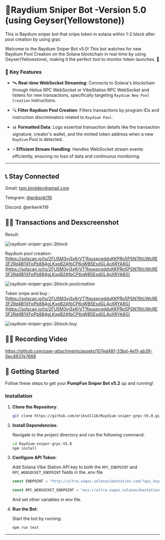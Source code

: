 # 🚀Raydium Sniper Bot -Version 5.0 (using Geyser(Yellowstone)) 

This is Raydium sniper bot that snipe token in solana within 1-2 block after pool creation by using grpc

Welcome to the Raydium Sniper Bot v5.0! This bot watches for new Raydium Pool Creation on the Solana blockchain in real-time by using Geyser(Yellowstone), making it the perfect tool to monitor token launches. 🌟

### 🎯 **Key Features**

- 🛰️ **Real-time WebSocket Streaming**: 
  Connects to Solana's blockchain through Helius RPC WebSocket or  VibeStation RPC WebSocket and listens for new transactions, specifically targeting `Raydium New Pool Creation`  instructions.
  
- 🔍 **Filter Raydium Pool Creation**: 
  Filters transactions by program IDs and instruction discriminators related to `Raydium Pool`.

- 📊 **Formatted Data**: 
  Logs essential transaction details like the transaction signature, creator's wallet, and the minted token address when a new `Raydium` Pool is detected.

- ⚡ **Efficient Stream Handling**: 
  Handles WebSocket stream events efficiently, ensuring no loss of data and continuous monitoring.

---

## 📞 **Stay Connected**

Gmail: tom.kinddev@gmail.com

Telegram: [@erikerik116](https://t.me/erikerik116)

Discord: @erikerik116

## 🧑‍💻 **Transactions and Dexscreenshot**
Result:


![raydium-sniper-grpc-2block](https://github.com/user-attachments/assets/d057a1e4-424b-4dd1-8f00-f32739c6744f)

Raydium pool creation: [https://solscan.io/tx/2FUSM3yj3xKrVT1fquxpcedduKKPRo5PSN76tUWcRE3F2Rd4B1XFpPb884gLKxpB2AfbCP6oWB5EsdGL4oXRYA8G](https://solscan.io/tx/2FUSM3yj3xKrVT1fquxpcedduKKPRo5PSN76tUWcRE3F2Rd4B1XFpPb884gLKxpB2AfbCP6oWB5EsdGL4oXRYA8G)


![raydium-sniper-grpc-2block-poolcreation](https://github.com/user-attachments/assets/0ecd6fe9-a323-4a33-a7a0-cb4f07b26191)

Token snipe and buy : [https://solscan.io/tx/2FUSM3yj3xKrVT1fquxpcedduKKPRo5PSN76tUWcRE3F2Rd4B1XFpPb884gLKxpB2AfbCP6oWB5EsdGL4oXRYA8G](https://solscan.io/tx/2FUSM3yj3xKrVT1fquxpcedduKKPRo5PSN76tUWcRE3F2Rd4B1XFpPb884gLKxpB2AfbCP6oWB5EsdGL4oXRYA8G)



![raydium-sniper-grpc-2block-buy](https://github.com/user-attachments/assets/6c6a5576-471f-4b7e-acad-cdf3635d7f1e)




## 🧑‍💻 **Recording Video**


https://github.com/user-attachments/assets/107ed481-33bd-4e11-ab39-0ec4937e7668


## 🚀 **Getting Started**

Follow these steps to get your **PumpFun Sniper Bot v5.2** up and running!

### Installation

1. **Clone the Repository**:

    ```bash
    git clone https://github.com/eriksol116/Raydium-sniper-grpc-V5.0.git
    ```

2. **Install Dependencies**:

    Navigate to the project directory and run the following command:

    ```bash
    cd Raydium-sniper-grpc-V5.0
    npm install
    ```

3. **Configure API Token**:

    Add Solana Vibe Station API key to both the `RPC_ENDPOINT` and `RPC_WEBSOCKET_ENDPOINT` fields in the .env file

    ```ts
    const ENDPOINT = "http://ultra.swqos.solanavibestation.com/?api_key=";

    const RPC_WEBSOCKET_ENDPOINT = "wss://ultra.swqos.solanavibestation.com/?api_key=";
    ```
    And set other variables in env file.

4. **Run the Bot**:

    Start the bot by running:

    ```bash
    npm run test
    ```

---



